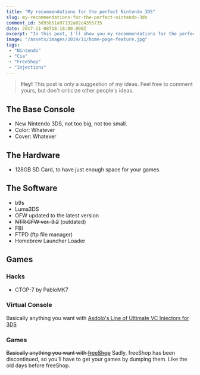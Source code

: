 ```yaml
---
title: "My recommendations for the perfect Nintendo 3DS"
slug: my-recommendations-for-the-perfect-nintendo-3ds
comment_id: 5d93b51a97132a02c4355735
date: 2017-11-08T18:18:00.000Z
excerpt: "In this post, I'll show you my recommendations for the perfect unmodified Nintendo 3DS."
image: "/assets/images/2019/11/home-page-feature.jpg"
tags: 
 - "Nintendo"
 - "Cia"
 - "FreeShop"
 - "Injections"
---
```


<blockquote><strong>Hey!</strong> This post is only a suggestion of my ideas. Feel free to comment yours, but don't criticize other people's ideas.</blockquote><h2 id="the-base-console">The Base Console</h2><ul><li>New Nintendo 3DS, not too big, not too small.</li><li>Color: Whatever</li><li>Cover: Whatever</li></ul><h2 id="the-hardware">The Hardware</h2><ul><li>128GB SD Card, to have just enough space for your games.</li></ul><h2 id="the-software">The Software</h2><ul><li>b9s</li><li>Luma3DS</li><li>OFW updated to the latest version</li><li><s>NTR CFW ver. 3.2</s> (outdated)</li><li>FBI</li><li>FTPD (ftp file manager)</li><li>Homebrew Launcher Loader</li></ul><h2 id="games">Games</h2><h3 id="hacks">Hacks</h3><ul><li>CTGP-7 by PabloMK7</li></ul><h3 id="virtual-console">Virtual Console</h3><p>Basically anything you want with <a href="https://www.google.com/search?q=asdolo%27s+vc+injection+site:gbatemp.net&amp;sa=X&amp;ved=0ahUKEwjakqH416_XAhWLWhoKHW0kDmgQrQIIMygEMAA&amp;biw=1680&amp;bih=819" rel="nofollow">Asdolo's Line of Ultimate VC Injectors for 3DS</a></p><h3 id="games-1">Games</h3><p><s>Basically anything you want with <a href="https://freeshop.pw/" rel="nofollow">freeShop</a></s> Sadly, freeShop has been discontinued, so you'll have to get your games by dumping them. Like the old days before freeShop.</p>
